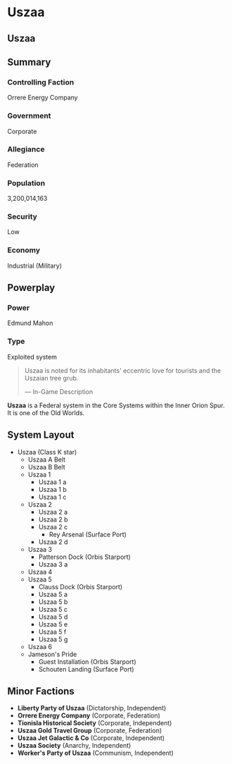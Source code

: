 # Uszaa
## Uszaa

		

## Summary

### Controlling Faction

Orrere Energy Company

### Government

Corporate

### Allegiance

Federation

### Population

3,200,014,163

### Security

Low

### Economy

Industrial (Military)

## Powerplay

### Power

Edmund Mahon

### Type

Exploited system

> 
> 
> Uszaa is noted for its inhabitants' eccentric love for tourists and the Uszaian tree grub.
> 
> 
> — In-Game Description
> 

**Uszaa** is a Federal system in the Core Systems within the Inner Orion Spur. It is one of the Old Worlds.

## System Layout

- Uszaa (Class K star)
    - Uszaa A Belt
    - Uszaa B Belt
    - Uszaa 1
        - Uszaa 1 a
        - Uszaa 1 b
        - Uszaa 1 c
    - Uszaa 2
        - Uszaa 2 a
        - Uszaa 2 b
        - Uszaa 2 c
            - Rey Arsenal (Surface Port)
        - Uszaa 2 d
    - Uszaa 3
        - Patterson Dock (Orbis Starport)
        - Uszaa 3 a
    - Uszaa 4
    - Uszaa 5
        - Clauss Dock (Orbis Starport)
        - Uszaa 5 a
        - Uszaa 5 b
        - Uszaa 5 c
        - Uszaa 5 d
        - Uszaa 5 e
        - Uszaa 5 f
        - Uszaa 5 g
    - Uszaa 6
    - Jameson's Pride
        - Guest Installation (Orbis Starport)
        - Schouten Landing (Surface Port)

## Minor Factions

- **Liberty Party of Uszaa** (Dictatorship, Independent)
- **Orrere Energy Company** (Corporate, Federation)
- **Tionisla Historical Society** (Corporate, Independent)
- **Uszaa Gold Travel Group** (Corporate, Federation)
- **Uszaa Jet Galactic & Co** (Corporate, Independent)
- **Uszaa Society** (Anarchy, Independent)
- **Worker's Party of Uszaa** (Communism, Independent)